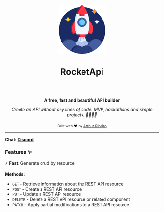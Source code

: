 <div align="center">
  <a href="https://github.com/devarthurribeiro/RocketApi"><img src="/static/images/logo.svg" alt="RocketApi.io logo" height="160"></a>
  <h1 align="center">RocketApi</h1>
  <br>
  <br>
  <p>
    <b>A free, fast and beautiful API builder</b>
  </p>
  <p>
    <i>Create an API without any lines of code. MVP, hackathons and simple projects.  🚀👨🏻‍💻</i>
  </p>
  <p>
    <sub>Built with ❤︎ by
      <a href="https://github.com/devarthurribeiro">Arthur Ribeiro</a>
    </sub>
  </p>
</div>
 
 ---
 
 **Chat: [Discord](https://discord.gg/Uefjm9)**
 
### Features ✨

⚡️ **Fast**: Generate crud by resource

**Methods:**
 - `GET` - Retrieve information about the REST API resource
 - `POST` - Create a REST API resource
 - `PUT` - Update a REST API resource
 - `DELETE` - Delete a REST API resource or related component
 - `PATCH` - Apply partial modifications to a REST API resource
  
